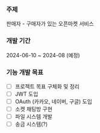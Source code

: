 ### 주제
판매자 - 구매자가 있는 오픈마켓 서비스 

### 개발 기간
2024-06-10 ~ 2024-08 (예정)

### 기능 개발 목표
- [ ]  프로젝트 목표 구체화 및 정리
- [ ]  JWT 도입
- [ ]  OAuth (카카오, 네이버, 구글) 도입
- [ ]  소켓 채팅방 구현
- [ ]  파일 시스템 개발
- [ ]  송금 시스템(?)
